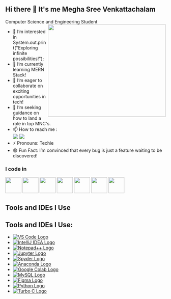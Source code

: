## Hi there 👋 It's me Megha Sree Venkattachalam

Computer Science and Engineering Student
<img align="right" width="370" height="290" src="https://i.pinimg.com/originals/47/f0/34/47f0342cec72b800463bf003eac1257e.gif">
- 👀 I’m interested in System.out.print("Exploring infinite possibilities!");
- 🌱 I’m currently learning MERN Stack!
- 👯 I’m eager to collaborate on exciting opportunities in tech!
- 🤔 I’m seeking guidance on how to land a role in top MNC's.
- 📫 How to reach me :
<br /> [<img src="https://img.shields.io/badge/Twitter-1DA1F2?style=for-the-badge&logo=twitter&logoColor=white" />](https://x.com/MeghaSreeVenkat) [<img src="https://img.shields.io/badge/LinkedIn-0077B5?style=for-the-badge&logo=linkedin&logoColor=white" />](https://www.linkedin.com/in/meghasree-v/)
- ⚡ Pronouns: Techie
- 😄 Fun Fact: I’m convinced that every bug is just a feature waiting to be discovered!

### I code in
<img height="50" width="50" src="https://img.icons8.com/color/48/000000/python.png" /> <img height="50" width="50" src="https://img.icons8.com/color/48/000000/c-programming.png" /> <img height="50" width="50" src="https://img.icons8.com/color/48/000000/java-coffee-cup-logo.png" /> <img height="50" width="50" src="https://img.icons8.com/color/48/000000/html-5.png" /> <img height="50" width="50" src="https://img.icons8.com/color/48/000000/css3.png" /> <img height="50" width="50" src="https://img.icons8.com/color/48/000000/bootstrap.png" /> <img height="50" width="50" src="https://img.icons8.com/color/48/000000/mysql-logo.png"/>

## Tools and IDEs I Use
## Tools and IDEs I Use:

- [![VS Code Logo](https://upload.wikimedia.org/wikipedia/commons/4/4f/Visual_Studio_Code_1.35_icon.svg)](https://code.visualstudio.com/)
- [![IntelliJ IDEA Logo](https://upload.wikimedia.org/wikipedia/commons/4/44/IntelliJ_IDEA_Logo.png)](https://www.jetbrains.com/idea/)
- [![Notepad++ Logo](https://upload.wikimedia.org/wikipedia/commons/3/32/Notepad%2B%2B_logo.png)](https://notepad-plus-plus.org/)
- [![Jupyter Logo](https://upload.wikimedia.org/wikipedia/commons/3/38/Jupyter_logo.svg)](https://jupyter.org/)
- [![Spyder Logo](https://upload.wikimedia.org/wikipedia/commons/a/a0/Spyder_logo.svg)](https://www.spyder-ide.org/)
- [![Anaconda Logo](https://upload.wikimedia.org/wikipedia/commons/thumb/2/29/Anaconda_logo.svg/800px-Anaconda_logo.svg.png)](https://www.anaconda.com/)
- [![Google Colab Logo](https://upload.wikimedia.org/wikipedia/commons/4/47/Google_Colab_logo.svg)](https://colab.research.google.com/)
- [![MySQL Logo](https://upload.wikimedia.org/wikipedia/commons/0/0d/MySQL_logo.svg)](https://www.mysql.com/)
- [![Figma Logo](https://upload.wikimedia.org/wikipedia/commons/a/a7/Figma-logo.svg)](https://www.figma.com/)
- [![Python Logo](https://upload.wikimedia.org/wikipedia/commons/c/c3/Python-logo-notext.svg)](https://www.python.org/)
- [![Turbo C Logo](https://upload.wikimedia.org/wikipedia/commons/3/3e/Turbo_C_logo.png)](https://archive.org/details/turboc3)

